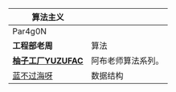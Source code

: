 
| 算法主义                                                                 |           |
| -------------------------------------------------------------------- | --------- |
| Par4g0N                                                              |           |
| **工程部老周**                                                            | 算法        |
| [**柚子工厂YUZUFAC**](https://space.bilibili.com/3812325/channel/series) | 阿布老师算法系列。 |
| [蓝不过海呀](https://space.bilibili.com/401399175)                        | 数据结构      |
